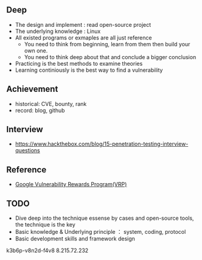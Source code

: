 ## Deep
- The design and implement :  read open-source project
- The underlying knowledge : Linux
- All existed programs or exmaples are all just reference
  - You need to think from beginning, learn from them then build your own one.
  - You need to think deep about that and conclude a bigger conclusion
- Practicing is the best methods to examine theories
- Learning continiously is the best way to find a vulnerability

## Achievement
- historical: CVE, bounty, rank
- record: blog, github

## Interview
- https://www.hackthebox.com/blog/15-penetration-testing-interview-questions


## Reference
- [Google Vulnerability Rewards Program(VRP)](https://security.googleblog.com/2022/06/announcing-winners-of-2021-gcp-vrp-prize.html)

## TODO

- Dive deep into the technique essense by cases and open-source tools, the technique is the key
- Basic knowledge & Underlying principle ： system, coding, protocol
- Basic development skills and framework design


k3b6p-v8n2d-f4v8
8.215.72.232
